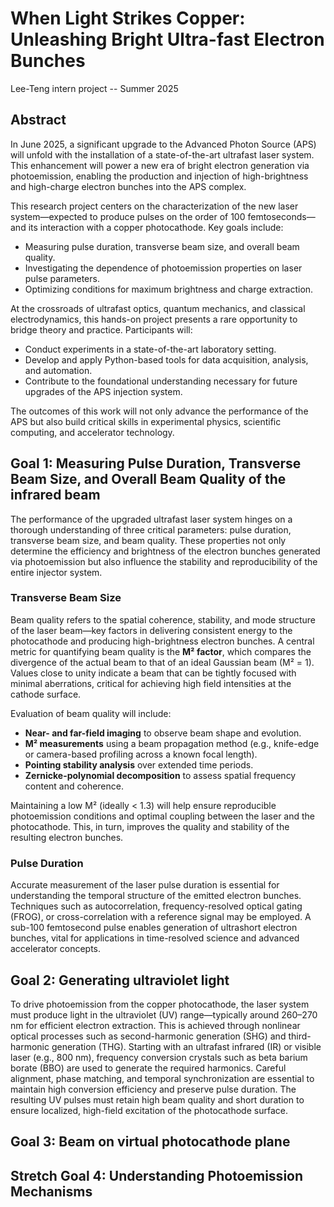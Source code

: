 # When Light Strikes Copper: Unleashing Bright Ultra-fast Electron Bunches
Lee-Teng intern project -- Summer 2025

## Abstract

In June 2025, a significant upgrade to the Advanced Photon Source (APS) will unfold with the installation of a state-of-the-art ultrafast laser system. This enhancement will power a new era of bright electron generation via photoemission, enabling the production and injection of high-brightness and high-charge electron bunches into the APS complex.

This research project centers on the characterization of the new laser system—expected to produce pulses on the order of 100 femtoseconds—and its interaction with a copper photocathode. Key goals include:

- Measuring pulse duration, transverse beam size, and overall beam quality.
- Investigating the dependence of photoemission properties on laser pulse parameters.
- Optimizing conditions for maximum brightness and charge extraction.

At the crossroads of ultrafast optics, quantum mechanics, and classical electrodynamics, this hands-on project presents a rare opportunity to bridge theory and practice. Participants will:

- Conduct experiments in a state-of-the-art laboratory setting.
- Develop and apply Python-based tools for data acquisition, analysis, and automation.
- Contribute to the foundational understanding necessary for future upgrades of the APS injection system.

The outcomes of this work will not only advance the performance of the APS but also build critical skills in experimental physics, scientific computing, and accelerator technology.

## Goal 1: Measuring Pulse Duration, Transverse Beam Size, and Overall Beam Quality of the infrared beam

The performance of the upgraded ultrafast laser system hinges on a thorough understanding of three critical parameters: pulse duration, transverse beam size, and beam quality. These properties not only determine the efficiency and brightness of the electron bunches generated via photoemission but also influence the stability and reproducibility of the entire injector system.

### Transverse Beam Size

Beam quality refers to the spatial coherence, stability, and mode structure of the laser beam—key factors in delivering consistent energy to the photocathode and producing high-brightness electron bunches. A central metric for quantifying beam quality is the **M² factor**, which compares the divergence of the actual beam to that of an ideal Gaussian beam (M² = 1). Values close to unity indicate a beam that can be tightly focused with minimal aberrations, critical for achieving high field intensities at the cathode surface.

Evaluation of beam quality will include:

- **Near- and far-field imaging** to observe beam shape and evolution.
- **M² measurements** using a beam propagation method (e.g., knife-edge or camera-based profiling across a known focal length).
- **Pointing stability analysis** over extended time periods.
- **Zernicke-polynomial decomposition** to assess spatial frequency content and coherence.

Maintaining a low M² (ideally < 1.3) will help ensure reproducible photoemission conditions and optimal coupling between the laser and the photocathode. This, in turn, improves the quality and stability of the resulting electron bunches.

### Pulse Duration 

Accurate measurement of the laser pulse duration is essential for understanding the temporal structure of the emitted electron bunches. Techniques such as autocorrelation, frequency-resolved optical gating (FROG), or cross-correlation with a reference signal may be employed. A sub-100 femtosecond pulse enables generation of ultrashort electron bunches, vital for applications in time-resolved science and advanced accelerator concepts.

## Goal 2: Generating ultraviolet light
To drive photoemission from the copper photocathode, the laser system must produce light in the ultraviolet (UV) range—typically around 260–270 nm for efficient electron extraction. This is achieved through nonlinear optical processes such as second-harmonic generation (SHG) and third-harmonic generation (THG). Starting with an ultrafast infrared (IR) or visible laser (e.g., 800 nm), frequency conversion crystals such as beta barium borate (BBO) are used to generate the required harmonics. Careful alignment, phase matching, and temporal synchronization are essential to maintain high conversion efficiency and preserve pulse duration. The resulting UV pulses must retain high beam quality and short duration to ensure localized, high-field excitation of the photocathode surface.

## Goal 3: Beam on virtual photocathode plane

## Stretch Goal 4: Understanding Photoemission Mechanisms
